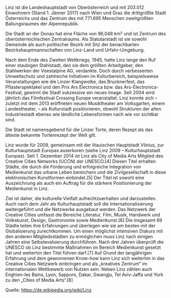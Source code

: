 Linz ist die Landeshauptstadt von Oberösterreich und mit 203.012 Einwohnern (Stand 1. Jänner 2017) 
nach Wien und Graz die drittgrößte Stadt Österreichs und das Zentrum des mit 771.695 Menschen zweitgrößten 
Ballungsraumes der Alpenrepublik.

Die Stadt an der Donau hat eine Fläche von 96,048 km² und ist Zentrum des oberösterreichischen Zentralraums. 
Als Statutarstadt ist sie sowohl Gemeinde als auch politischer Bezirk mit Sitz der benachbarten Bezirkshauptmannschaften 
von Linz-Land und Urfahr-Umgebung.

Nach dem Ende des Zweiten Weltkriegs, 1945, hatte Linz lange den Ruf einer staubigen Stahlstadt, den sie dem größten Arbeitgeber, 
den Stahlwerken der Voestalpine AG, verdankte. Doch durch verbesserten Umweltschutz und zahlreiche Initiativen im Kulturbereich, 
beispielsweise Veranstaltungen wie die Linzer Klangwolke, das Brucknerfest, das Pflasterspektakel und den Prix Ars Electronica bzw. 
das Ars-Electronica-Festival, gewinnt die Stadt sukzessive ein neues Image. Seit 2004 wird jährlich das Filmfestival Crossing Europe 
veranstaltet. Linz konnte sich – zuletzt mit dem 2013 eröffneten neuen Musiktheater am Volksgarten, einem Landestheater, 
– als Kulturstadt positionieren, obwohl Strukturen der alten Industriestadt ebenso wie ländliche Lebensformen nach wie vor sichtbar sind.

Die Stadt ist namensgebend für die Linzer Torte, deren Rezept als das älteste bekannte Tortenrezept der Welt gilt.

Linz wurde für 2009, gemeinsam mit der litauischen Hauptstadt Vilnius, zur Kulturhauptstadt Europas auserkoren 
(siehe Linz 2009 – Kulturhauptstadt Europas). Seit 1. Dezember 2014 ist Linz als City of Media Arts Mitglied des 
Creative Cities Networks (UCCN) der UNESCO.[4] Diesen Titel erhalten Städte, die durch die Förderung und erfolgreiche 
Integration von Medienkunst das urbane Leben bereichern und die Zivilgesellschaft in diese elektronischen Kunstformen 
einbindet.[5] Der Titel ist sowohl eine Auszeichnung als auch ein Auftrag für die stärkere Positionierung der Medienkunst in Linz.

Ziel ist daher, die kulturelle Vielfalt aufrechtzuerhalten und darzustellen. Auch nach dem Jahr als Kulturhauptstadt 
soll die Internationalisierung weitergeführt und die Netzwerke ausgebaut werden. Das Netzwerk der Creative Cities umfasst 
die Bereiche Literatur, Film, Musik, Handwerk und Volkskunst, Design, Gastronomie sowie Medienkunst.[6] Die insgesamt 69 
Städte teilen ihre Erfahrungen und überlegen wie sie am besten mit der Globalisierung zurechtkommen. Um einen möglichst 
intensiven Diskurs mit den anderen Mitgliedsstädten zu ermöglichen muss Linz nach einigen Jahren eine Selbstevaluierung 
durchführen. Nach drei Jahren überprüft die UNESCO ob Linz bestimmte Maßnahmen im Bereich Medienkunst gesetzt hat und weiterhin 
den Titel führen darf.[7] Auf Grund der langjährigen Erfahrung und dem gewonnenen Know-how kann Linz sich weiterhin in das 
Creative Cities Netzwerk einbringen und als „kreatives Zentrum“ im internationalen Wettbewerb von Nutzen sein. Neben Linz 
zählen auch Enghien-les Bains, Lyon, Sapporo, Dakar, Gwangju, Tel Aviv-Jaffa und York zu den „Cities of Media Arts“.[8]

Quelle: https://de.wikipedia.org/wiki/Linz
